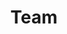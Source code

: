 ---
title: Team

resources:
  - src: gregoryai_background.png
    name: "header"
options:
  unlisted: false
  showHeader: true
  hideFooter: false
  hideSubscribeForm: true
  header: mini
---